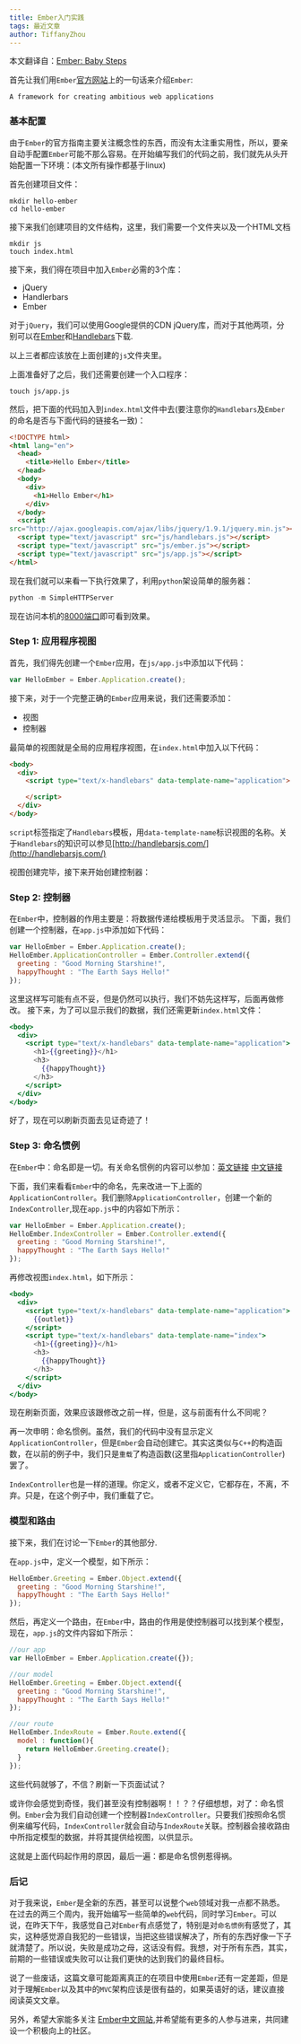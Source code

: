```yaml
---
title: Ember入门实践
tags: 最近文章
author: TiffanyZhou
---
```


本文翻译自：[Ember: Baby Steps](http://wekeroad.com/2013/03/20/ember-baby-steps)

首先让我们用`Ember`[官方网站](http://emberjs.com/)上的一句话来介绍`Ember`:

    A framework for creating ambitious web applications

### 基本配置

由于`Ember`的官方指南主要关注概念性的东西，而没有太注重实用性，所以，要亲自动手配置`Ember`可能不那么容易。在开始编写我们的代码之前，我们就先从头开始配置一下环境：(本文所有操作都基于linux)

首先创建项目文件：

```shell
mkdir hello-ember
cd hello-ember
```

接下来我们创建项目的文件结构，这里，我们需要一个文件夹以及一个HTML文档

```shell
mkdir js
touch index.html
```

接下来，我们得在项目中加入`Ember`必需的3个库：

* jQuery
* Handlerbars
* Ember

对于`jQuery`，我们可以使用Google提供的CDN jQuery库，而对于其他两项，分别可以在[Ember](https://raw.github.com/emberjs/ember.js/release-builds/ember-1.0.0-rc.1.js)和[Handlebars](https://raw.github.com/wycats/handlebars.js/1.0.0-rc.3/dist/handlebars.js)下载.

以上三者都应该放在上面创建的`js`文件夹里。

上面准备好了之后，我们还需要创建一个入口程序：

```shell
touch js/app.js
```

然后，把下面的代码加入到`index.html`文件中去(要注意你的`Handlebars`及`Ember`的命名是否与下面代码的链接名一致)：

```html
<!DOCTYPE html>
<html lang="en">
  <head>
    <title>Hello Ember</title>
  </head>
  <body>
    <div>
      <h1>Hello Ember</h1>
    </div>
  </body>
  <script
src="http://ajax.googleapis.com/ajax/libs/jquery/1.9.1/jquery.min.js"></script>
  <script type="text/javascript" src="js/handlebars.js"></script>
  <script type="text/javascript" src="js/ember.js"></script>
  <script type="text/javascript" src="js/app.js"></script>
</html>
```

现在我们就可以来看一下执行效果了，利用`python`架设简单的服务器：

```python
python -m SimpleHTTPServer
```

现在访问本机的[8000端口](http://localhost:8000)即可看到效果。


### Step 1: 应用程序视图

首先，我们得先创建一个`Ember`应用，在`js/app.js`中添加以下代码：

```javascript
var HelloEmber = Ember.Application.create();
```

接下来，对于一个完整正确的`Ember`应用来说，我们还需要添加：

* 视图
* 控制器

最简单的视图就是全局的应用程序视图，在`index.html`中加入以下代码：

```html
<body>
  <div>
    <script type="text/x-handlebars" data-template-name="application">

    </script>
  </div>
</body>
```

`script`标签指定了`Handlebars`模板，用`data-template-name`标识视图的名称。关于`Handlebars`的知识可以参见[http://handlebarsjs.com/](http://handlebarsjs.com/)

视图创建完毕，接下来开始创建控制器：

### Step 2: 控制器

在`Ember`中，控制器的作用主要是：将数据传递给模板用于灵活显示。
下面，我们创建一个控制器，在`app.js`中添加如下代码：

```javascript
var HelloEmber = Ember.Application.create();
HelloEmber.ApplicationController = Ember.Controller.extend({
  greeting : "Good Morning Starshine!",
  happyThought : "The Earth Says Hello!"
});
```

这里这样写可能有点不妥，但是仍然可以执行，我们不妨先这样写，后面再做修改。
接下来，为了可以显示我们的数据，我们还需更新`index.html`文件：

```handlebars
<body>
  <div>
    <script type="text/x-handlebars" data-template-name="application">
      <h1>{{greeting}}</h1>
      <h3>
        {{happyThought}}
      </h3>
    </script>
  </div>
</body>
```

好了，现在可以刷新页面去见证奇迹了！

### Step 3: 命名惯例

在`Ember`中：命名即是一切。有关命名惯例的内容可以参加：[英文链接](http://emberjs.com/guides/concepts/naming-conventions/) [中文链接](http://emberjs.cn/guides/concepts/naming-conventions/) 

下面，我们来看看`Ember`中的命名，先来改进一下上面的`ApplicationController`。我们删除`ApplicationController`，创建一个新的`IndexController`,现在`app.js`中的内容如下所示：

```javascript
var HelloEmber = Ember.Application.create();
HelloEmber.IndexController = Ember.Controller.extend({
  greeting : "Good Morning Starshine!",
  happyThought : "The Earth Says Hello!"
});
```

再修改视图`index.html`，如下所示：

```handlebars
<body>
  <div>
    <script type="text/x-handlebars" data-template-name="application">
      {{outlet}}
    </script>
    <script type="text/x-handlebars" data-template-name="index">
      <h1>{{greeting}}</h1>
      <h3>
        {{happyThought}}
      </h3>
    </script>
  </div>
</body>
```

现在刷新页面，效果应该跟修改之前一样，但是，这与前面有什么不同呢？

再一次申明：命名惯例。虽然，我们的代码中没有显示定义`ApplicationController`，但是`Ember`会自动创建它。其实这类似与`C++`的构造函数，在以前的例子中，我们只是`重载`了构造函数(这里指`ApplicationController`)罢了。

`IndexController`也是一样的道理。你定义，或者不定义它，它都存在，不离，不弃。只是，在这个例子中，我们重载了它。

### 模型和路由

接下来，我们在讨论一下`Ember`的其他部分.

在`app.js`中，定义一个模型，如下所示：

```javascript
HelloEmber.Greeting = Ember.Object.extend({
  greeting : "Good Morning Starshine!",
  happyThought : "The Earth Says Hello!"
});
```

然后，再定义一个路由，在`Ember`中，路由的作用是使控制器可以找到某个模型，现在，`app.js`的文件内容如下所示：

```javascript
//our app
var HelloEmber = Ember.Application.create({});

//our model
HelloEmber.Greeting = Ember.Object.extend({
  greeting : "Good Morning Starshine!",
  happyThought : "The Earth Says Hello!"
});

//our route
HelloEmber.IndexRoute = Ember.Route.extend({
  model : function(){
    return HelloEmber.Greeting.create();
  }
});
```

这些代码就够了，不信？刷新一下页面试试？

或许你会感觉到奇怪，我们甚至没有控制器啊！！？？仔细想想，对了：命名惯例。`Ember`会为我们自动创建一个控制器`IndexController`。只要我们按照命名惯例来编写代码，`IndexController`就会自动与`IndexRoute`关联。控制器会接收路由中所指定模型的数据，并将其提供给视图，以供显示。

这就是上面代码起作用的原因，最后一遍：都是命名惯例惹得祸。

### 后记

对于我来说，`Ember`是全新的东西，甚至可以说整个`web`领域对我一点都不熟悉。在过去的两三个周内，我开始编写一些简单的`web`代码，同时学习`Ember`。可以说，在昨天下午，我感觉自己对`Ember`有点感觉了，特别是对`命名惯例`有感觉了，其实，这种感觉源自我犯的一些错误，当把这些错误解决了，所有的东西好像一下子就清楚了。所以说，失败是成功之母，这话没有假。我想，对于所有东西，其实，前期的一些错误或失败可以让我们更快的达到我们的最终目标。

说了一些废话，这篇文章可能距离真正的在项目中使用`Ember`还有一定差距，但是对于理解`Ember`以及其中的`MVC`架构应该是很有益的，如果英语好的话，建议直接阅读英文文章。

另外，希望大家能多关注 [Ember中文网站](http://emberjs.cn),并希望能有更多的人参与进来，共同建设一个积极向上的社区。

